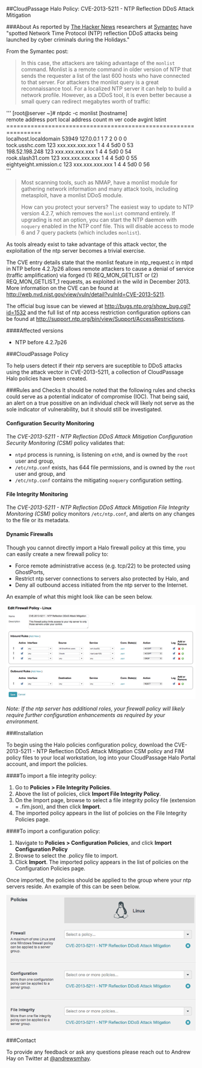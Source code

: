 ##CloudPassage Halo Policy: CVE-2013-5211 - NTP Reflection DDoS Attack Mitigation

###About
As reported by <a href="http://thehackernews.com/2014/01/Network-Time-Protocol-Reflection-DDoS-Attack-Tool.html" target="new">The Hacker News</a> researchers at <a href="http://www.symantec.com" target="new">Symantec</a> have "spotted Network Time Protocol (NTP) reflection DDoS attacks being launched by cyber criminals during the Holidays."

From the Symantec post:<p>

<blockquote>
In this case, the attackers are taking advantage of the <code>monlist</code> command. Monlist is a remote command in older version of NTP that sends the requester a list of the last 600 hosts who have connected to that server. For attackers the monlist query is a great reconnaissance tool. For a localized NTP server it can help to build a network profile. However, as a DDoS tool, it is even better because a small query can redirect megabytes worth of traffic:
</blockquote>

'''
[root@server ~]# ntpdc -c monlist [hostname]<br />
remote address port local address      count m ver code avgint  lstint<br />
================================================================<br />
localhost.localdomain  53949 127.0.0.1              1 7 2      0      0       0<br />
tock.usshc.com            123 xxx.xxx.xxx.xxx         1 4 4    5d0      0      53<br />
198.52.198.248           123 xxx.xxx.xxx.xxx         1 4 4    5d0      0      54<br />
rook.slash31.com          123 xxx.xxx.xxx.xxx       1 4 4    5d0      0      55<br />
eightyeight.xmission.c   123 xxx.xxx.xxx.xxx         1 4 4    5d0      0      56<br />
'''

<blockquote>
Most scanning tools, such as NMAP, have a monlist module for gathering network information and many attack tools, including metasploit, have a monlist DDoS module.

How can you protect your servers?  The easiest way to update to NTP version 4.2.7, which removes the <code>monlist</code> command entirely. If upgrading is not an option, you can start the NTP daemon with <code>noquery</code> enabled in the NTP conf file. This will disable access to mode 6 and 7 query packets (which includes <code>monlist</code>). 
</blockquote>

As tools already exist to take advantage of this attack vector, the exploitation of the ntp server becomes a trivial exercise.

The CVE entry details state that the monlist feature in ntp_request.c in ntpd in NTP before 4.2.7p26 allows remote attackers to cause a denial of service (traffic amplification) via forged (1) REQ_MON_GETLIST or (2) REQ_MON_GETLIST_1 requests, as exploited in the wild in December 2013. More information on the CVE can be found at <a href="http://web.nvd.nist.gov/view/vuln/detail?vulnId=CVE-2013-5211" target="new">http://web.nvd.nist.gov/view/vuln/detail?vulnId=CVE-2013-5211</a>.

The official bug issue can be viewed at <a href="http://bugs.ntp.org/show_bug.cgi?id=1532" target="new">http://bugs.ntp.org/show_bug.cgi?id=1532</a> and the full list of ntp access restriction configuration options can be found at <a href="http://support.ntp.org/bin/view/Support/AccessRestrictions" target="new">http://support.ntp.org/bin/view/Support/AccessRestrictions</a>.

####Affected versions
* NTP before 4.2.7p26

###CloudPassage Policy

To help users detect if their ntp servers are suceptible to DDoS attacks using the attack vector in CVE-2013-5211, a collection of CloudPassage Halo policies have been created.

###Rules and Checks
It should be noted that the following rules and checks could serve as a potential indicator of compromise (IOC). That being said, an alert on a true possitive on an individual check will likely not serve as the sole indicator of vulnerability, but it should still be investigated.

#### Configuration Security Monitoring
The <i>CVE-2013-5211 - NTP Reflection DDoS Attack Mitigation Configuration Security Monitoring (CSM)</i> policy validates that:

* <code>ntpd</code> process is running, is listening on <code>eth0</code>, and is owned by the <code>root</code> user and group,
* <code>/etc/ntp.conf</code> exists, has 644 file permissions, and is owned by the <code>root</code> user and group, and
* <code>/etc/ntp.conf</code> contains the mitigating <code>noquery</code> configuration setting.

#### File Integrity Monitoring
The <i>CVE-2013-5211 - NTP Reflection DDoS Attack Mitigation File Integrity Monitoring (CSM)</i> policy monitors <code>/etc/ntp.conf</code>, and alerts on any changes to the file or its metadata.

#### Dynamic Firewalls
Though you cannot directly import a Halo firewall policy at this time, you can easily create a new firewall policy to:

* Force remote administrative access (e.g. tcp/22) to be protected using GhostPorts,
* Restrict ntp server connections to servers also protected by Halo, and
* Deny all outbound access initiated from the ntp server to the Internet.

An example of what this might look like can be seen below.

<img src="./images/CVE-2013-5211-fw-pol.png">

<i>Note: If the ntp server has additional roles, your firewall policy will likely require further configuration enhancements as required by your environment.</i>

###Installation

To begin using the Halo policies configuration policy, download the CVE-2013-5211 - NTP Reflection DDoS Attack Mitigation CSM policy and FIM policy files to your local workstation, log into your CloudPassage Halo Portal account, and import the policies.

####To import a file integrity policy:
1. Go to <b>Policies > File Integrity Policies</b>.<br />
2. Above the list of policies, click <b>Import File Integrity Policy</b>.<br />
3. On the Import page, browse to select a file integrity policy file (extension = .fim.json), and then click <b>Import</b>.<br />
4. The imported policy appears in the list of policies on the File Integrity Policies page.

####To import a configuration policy:
1. Navigate to <b>Policies > Configuration Policies</b>, and click <b>Import Configuration Policy</b><br />
2. Browse to select the .policy file to import.<br />
3. Click <b>Import</b>. The imported policy appears in the list of policies on the Configuration Policies page.<br />

Once imported, the policies should be applied to the group where your ntp servers reside. An example of this can be seen below.

<img src="./images/CVE-2013-5211-group.png">

###Contact

To provide any feedback or ask any questions please reach out to Andrew Hay on Twitter at <a href="http://twitter.com/andrewsmhay" target="new">@andrewsmhay</a>.
